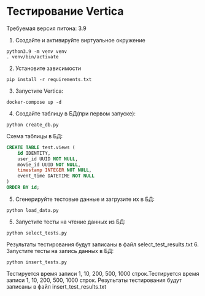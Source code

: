 # Тестирование Vertica

Требуемая версия питона: 3.9

1. Создайте и активируйте виртуальное окружение
```commandline
python3.9 -m venv venv
. venv/bin/activate
```
2. Установите зависимости
```commandline
pip install -r requirements.txt
```
3. Запустите Vertica:
```commandline
docker-compose up -d
```
4. Создайте таблицу в БД(при первом запуске):
```commandline
python create_db.py
```
Схема таблицы в БД:
```sql
CREATE TABLE test.views (
    id IDENTITY,
    user_id UUID NOT NULL,
    movie_id UUID NOT NULL,
    timestamp INTEGER NOT NULL,
    event_time DATETIME NOT NULL
)
ORDER BY id;
```

5. Сгенерируйте тестовые данные и загрузите их в БД:
```
python load_data.py
```

5. Запустите тесты на чтение данных из БД:
```commandline
python select_tests.py
```
Результаты тестирования будут записаны в файл select_test_results.txt
6. Запустите тесты на запись данных в БД:
```commandline
python insert_tests.py
```
Тестируется время записи 1, 10, 200, 500, 1000 строк.Тестируется время записи 1, 10, 200, 500, 1000 строк. Результаты тестирования будут записаны в файл insert_test_results.txt
